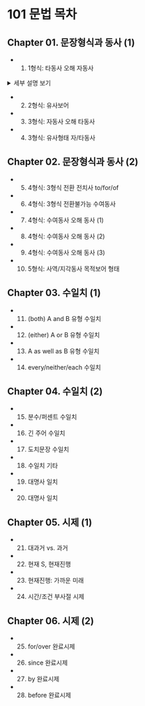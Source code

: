# 101 문법 목차

## Chapter 01. 문장형식과 동사 (1)
- 001. 1형식: 타동사 오해 자동사
<details>
<summary>세부 설명 보기</summary>

#### 📌 개념 요약
- **자동사**: 목적어 없이 문장을 완성할 수 있는 동사.
- 그러나 일부 자동사는 **전치사 + 명사** 구조를 동반하기 때문에, 
  **타동사처럼 오해**하기 쉬움.

---
#### 📚 자주 타동사로 오해되는 자동사 8개

| 동사 | 전치사 | 의미 | 예문 | 해석 |
|------|--------|------|------|------|
| discriminate | against | ~를 차별하다 | They discriminated **against** her. | 그들은 그녀를 차별했다. |
| apologize | to / for | ~에게 사과하다 / ~에 대해 사과하다 | He apologized **to** her **for** being late. | 그는 늦은 것에 대해 그녀에게 사과했다. |
| graduate | from | ~를 졸업하다 | She graduated **from** university. | 그녀는 대학을 졸업했다. |
| wait | for | ~를 기다리다 | I’m waiting **for** the bus. | 나는 버스를 기다리고 있다. |
| await | (타동사) | ~를 기다리다 | I await your reply. | 나는 당신의 답장을 기다린다. |
| object | to | ~에 반대하다 | Many people objected **to** the policy. | 많은 사람들이 그 정책에 반대했다. |
| complain | of | ~에 대해 불평하다 | She complained **of** a headache. | 그녀는 두통을 호소했다. |
| insist | on/upon | ~을 주장하다 | He insisted **on** his innocence. | 그는 자신의 무죄를 주장했다. |
| reply | to | ~에 응답하다 | She replied **to** the message. | 그녀는 메시지에 답했다. |

---

#### 💡 함께 알아두면 좋은 표현 
-A에 반대하다
| 표현 | 구조 |
|------|------|
| appose A | 타동사 |
| object to A | 자동사 + 전치사 |
| be opposed to A | 수동형 | 

> object to를 공부할 때, 같이 묶어서 정리하면 좋음

---

#### 📝 Tip

- **자동사**라도 **전치사 + 명사**를 취하면 마치 목적어처럼 보이기 때문에 주의!
- **wait for = await**: await는 타동사라 전치사 없이 목적어가 바로 옴.

</details>

- 002. 2형식: 유사보어
- 003. 3형식: 자동사 오해 타동사
- 004. 3형식: 유사형태 자/타동사

## Chapter 02. 문장형식과 동사 (2)
- 005. 4형식: 3형식 전환 전치사 to/for/of
- 006. 4형식: 3형식 전환불가능 수여동사
- 007. 4형식: 수여동사 오해 동사 (1)
- 008. 4형식: 수여동사 오해 동사 (2)
- 009. 4형식: 수여동사 오해 동사 (3)
- 010. 5형식: 사역/지각동사 목적보어 형태

## Chapter 03. 수일치 (1)
- 011. (both) A and B 유형 수일치
- 012. (either) A or B 유형 수일치
- 013. A as well as B 유형 수일치
- 014. every/neither/each 수일치

## Chapter 04. 수일치 (2)
- 015. 분수/퍼센트 수일치
- 016. 긴 주어 수일치
- 017. 도치문장 수일치
- 018. 수일치 기타
- 019. 대명사 일치
- 020. 대명사 일치

## Chapter 05. 시제 (1)
- 021. 대과거 vs. 과거
- 022. 현재 S, 현재진행
- 023. 현재진행: 가까운 미래
- 024. 시간/조건 부사절 시제

## Chapter 06. 시제 (2)
- 025. for/over 완료시제
- 026. since 완료시제
- 027. by 완료시제
- 028. before 완료시제
